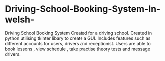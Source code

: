 # Driving-School-Booking-System-In-welsh-
Driving School Booking System Created for a driving school. Created in python utilising tkinter libary to create a GUI. Includes features such as different accounts for users, drivers and receptionist. Users are able to book lessons , view schedule , take practise theory tests and message drivers. 
